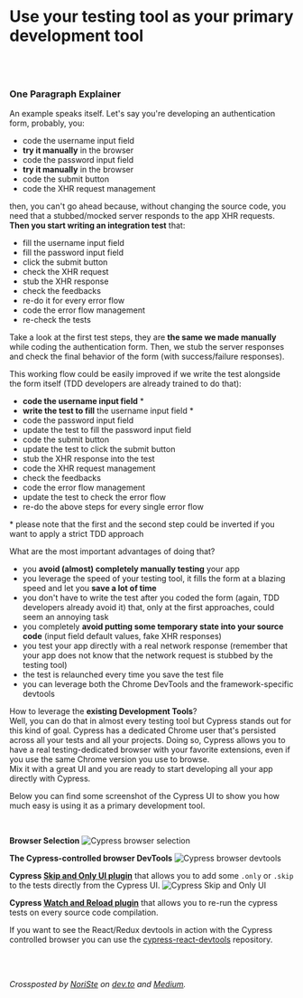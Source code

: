 # Use your testing tool as your primary development tool

<br/><br/>

### One Paragraph Explainer


An example speaks itself. Let's say you're developing an authentication form, probably, you:
- code the username input field
- **try it manually** in the browser
- code the password input field
- **try it manually** in the browser
- code the submit button
- code the XHR request management

then, you can't go ahead because, without changing the source code, you need that a stubbed/mocked server responds to the app XHR requests. **Then you start writing an integration test** that:
- fill the username input field
- fill the password input field
- click the submit button
- check the XHR request
- stub the XHR response
- check the feedbacks
- re-do it for every error flow
- code the error flow management
- re-check the tests

Take a look at the first test steps, they are **the same we made manually** while coding the authentication form. Then, we stub the
server responses and check the final behavior of the form (with success/failure responses).

This working flow could be easily improved if we write the test alongside the form itself (TDD
developers are already trained to do that):
- **code the username input field** *
- **write the test to fill** the username input field *
- code the password input field
- update the test to fill the password input field
- code the submit button
- update the test to click the submit button
- stub the XHR response into the test
- code the XHR request management
- check the feedbacks
- code the error flow management
- update the test to check the error flow
- re-do the above steps for every single error flow

\* please note that the first and the second step could be inverted if you want to apply a strict TDD approach

What are the most important advantages of doing that?
- you **avoid (almost) completely manually testing** your app
- you leverage the speed of your testing tool, it fills the form at a blazing speed and let you **save
  a lot of time**
- you don't have to write the test after you coded the form (again, TDD developers already avoid it)
  that, only at the first approaches, could seem an annoying task
- you completely **avoid putting some temporary state into your source code** (input field default
  values, fake XHR responses)
- you test your app directly with a real network response (remember that your app does not know that
  the network request is stubbed by the testing tool)
- the test is relaunched every time you save the test file
- you can leverage both the Chrome DevTools and the framework-specific devtools

How to leverage the **existing Development Tools**?<br>
Well, you can do that in
almost every testing tool but Cypress stands out for this kind of goal. Cypress has a dedicated
Chrome user that's persisted across all your tests and all your projects. Doing so, Cypress allows
you to have a real testing-dedicated browser with your favorite extensions, even if you use the
same Chrome version you use to browse.<br>
Mix it with a great UI and you are ready to start developing all your app directly with Cypress.

Below you can find some screenshot of the Cypress UI to show you how much easy is using it as a
primary development tool.

<br>

**Browser Selection**
![Cypress browser
selection](../../assets/images/use-your-testing-tool-as-your-primary-development-tool/browser-selection.png
"Cypress browser selection")

**The Cypress-controlled browser DevTools**
![Cypress browser
devtools](../../assets/images/use-your-testing-tool-as-your-primary-development-tool/devtools.jpg
"Cypress browser devtools")

**Cypress [Skip and Only UI plugin](https://github.com/bahmutov/cypress-skip-and-only-ui)** that allows you to add some `.only` or `.skip` to the tests directly from the Cypress UI.
![Cypress Skip and Only
UI](../../assets/images/use-your-testing-tool-as-your-primary-development-tool/skip-and-only.gif
"Cypress Skip and Only UI")

**Cypress [Watch and Reload plugin](https://github.com/bahmutov/cypress-watch-and-reload)** that allows you to re-run the cypress tests on every source code compilation.


If you want to see the React/Redux devtools in action with the Cypress controlled browser you can use the [cypress-react-devtools](https://github.com/NoriSte/cypress-react-devtools) repository.

<br /><br />

*Crossposted by [NoriSte](https://github.com/NoriSte) on [dev.to](https://dev.to/noriste/front-end-productivity-boost-cypress-as-your-main-development-browser-5cdk) and [Medium](https://medium.com/@NoriSte/front-end-productivity-boost-cypress-as-your-main-development-browser-f08721123498).*

